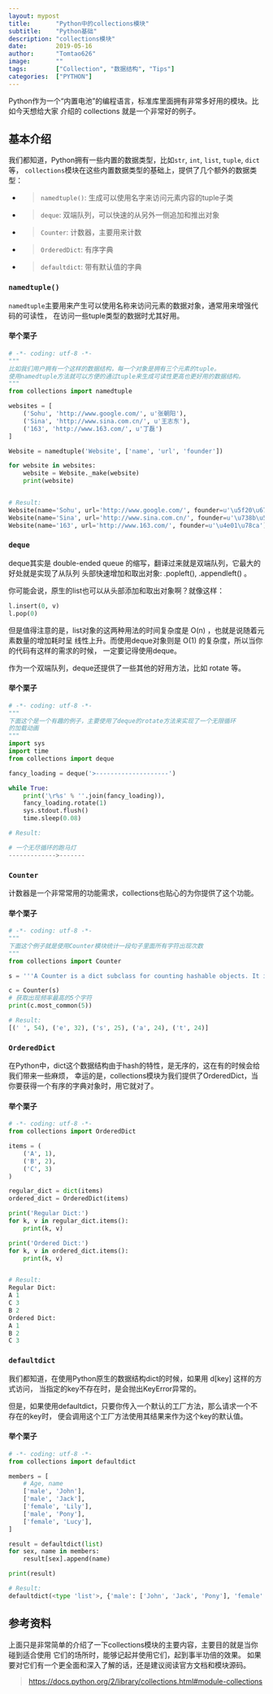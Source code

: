 ```yaml
---
layout: mypost
title:       "Python中的collections模块"
subtitle:    "Python基础"
description: "collections模块"
date:        2019-05-16
author:      "Tomtao626"
image:       ""
tags:        ["Collection", "数据结构", "Tips"]
categories:  ["PYTHON"]
---
```


Python作为一个“内置电池”的编程语言，标准库里面拥有非常多好用的模块。比如今天想给大家 介绍的 collections 就是一个非常好的例子。

## 基本介绍
我们都知道，Python拥有一些内置的数据类型，比如`str`, `int`, `list`, `tuple`, `dict`等， `collections`模块在这些内置数据类型的基础上，提供了几个额外的数据类型：

+ > `namedtuple()`: 生成可以使用名字来访问元素内容的tuple子类
+ > `deque`: 双端队列，可以快速的从另外一侧追加和推出对象
+ > `Counter`: 计数器，主要用来计数
+ > `OrderedDict`: 有序字典
+ > `defaultdict`: 带有默认值的字典

### `namedtuple()`
`namedtuple`主要用来产生可以使用名称来访问元素的数据对象，通常用来增强代码的可读性， 在访问一些tuple类型的数据时尤其好用。

#### 举个栗子
```python
# -*- coding: utf-8 -*-
"""
比如我们用户拥有一个这样的数据结构，每一个对象是拥有三个元素的tuple。
使用namedtuple方法就可以方便的通过tuple来生成可读性更高也更好用的数据结构。
"""
from collections import namedtuple

websites = [
    ('Sohu', 'http://www.google.com/', u'张朝阳'),
    ('Sina', 'http://www.sina.com.cn/', u'王志东'),
    ('163', 'http://www.163.com/', u'丁磊')
]

Website = namedtuple('Website', ['name', 'url', 'founder'])

for website in websites:
    website = Website._make(website)
    print(website)


# Result:
Website(name='Sohu', url='http://www.google.com/', founder=u'\u5f20\u671d\u9633')
Website(name='Sina', url='http://www.sina.com.cn/', founder=u'\u738b\u5fd7\u4e1c')
Website(name='163', url='http://www.163.com/', founder=u'\u4e01\u78ca')
```

### `deque`
deque其实是 double-ended queue 的缩写，翻译过来就是双端队列，它最大的好处就是实现了从队列 头部快速增加和取出对象: .popleft(), .appendleft() 。

你可能会说，原生的list也可以从头部添加和取出对象啊？就像这样：

```python
l.insert(0, v)
l.pop(0)
```

但是值得注意的是，list对象的这两种用法的时间复杂度是 O(n) ，也就是说随着元素数量的增加耗时呈 线性上升。而使用deque对象则是 O(1) 的复杂度，所以当你的代码有这样的需求的时候， 一定要记得使用deque。

作为一个双端队列，deque还提供了一些其他的好用方法，比如 rotate 等。

#### 举个栗子
```python
# -*- coding: utf-8 -*-
"""
下面这个是一个有趣的例子，主要使用了deque的rotate方法来实现了一个无限循环
的加载动画
"""
import sys
import time
from collections import deque

fancy_loading = deque('>--------------------')

while True:
    print('\r%s' % ''.join(fancy_loading)),
    fancy_loading.rotate(1)
    sys.stdout.flush()
    time.sleep(0.08)

# Result:

# 一个无尽循环的跑马灯
------------->-------
```

### `Counter`
计数器是一个非常常用的功能需求，collections也贴心的为你提供了这个功能。

#### 举个栗子
```python
# -*- coding: utf-8 -*-
"""
下面这个例子就是使用Counter模块统计一段句子里面所有字符出现次数
"""
from collections import Counter

s = '''A Counter is a dict subclass for counting hashable objects. It is an unordered collection where elements are stored as dictionary keys and their counts are stored as dictionary values. Counts are allowed to be any integer value including zero or negative counts. The Counter class is similar to bags or multisets in other languages.'''.lower()

c = Counter(s)
# 获取出现频率最高的5个字符
print(c.most_common(5))

# Result:
[(' ', 54), ('e', 32), ('s', 25), ('a', 24), ('t', 24)]
```

### `OrderedDict`
在Python中，dict这个数据结构由于hash的特性，是无序的，这在有的时候会给我们带来一些麻烦， 幸运的是，collections模块为我们提供了OrderedDict，当你要获得一个有序的字典对象时，用它就对了。

#### 举个栗子
```python
# -*- coding: utf-8 -*-
from collections import OrderedDict

items = (
    ('A', 1),
    ('B', 2),
    ('C', 3)
)

regular_dict = dict(items)
ordered_dict = OrderedDict(items)

print('Regular Dict:')
for k, v in regular_dict.items():
    print(k, v)

print('Ordered Dict:')
for k, v in ordered_dict.items():
    print(k, v)


# Result:
Regular Dict:
A 1
C 3
B 2
Ordered Dict:
A 1
B 2
C 3
```

### `defaultdict`
我们都知道，在使用Python原生的数据结构dict的时候，如果用 d[key] 这样的方式访问， 当指定的key不存在时，是会抛出KeyError异常的。

但是，如果使用defaultdict，只要你传入一个默认的工厂方法，那么请求一个不存在的key时， 便会调用这个工厂方法使用其结果来作为这个key的默认值。

#### 举个栗子
```python
# -*- coding: utf-8 -*-
from collections import defaultdict

members = [
    # Age, name
    ['male', 'John'],
    ['male', 'Jack'],
    ['female', 'Lily'],
    ['male', 'Pony'],
    ['female', 'Lucy'],
]

result = defaultdict(list)
for sex, name in members:
    result[sex].append(name)

print(result)

# Result:
defaultdict(<type 'list'>, {'male': ['John', 'Jack', 'Pony'], 'female': ['Lily', 'Lucy']})
```
## 参考资料
上面只是非常简单的介绍了一下collections模块的主要内容，主要目的就是当你碰到适合使用 它们的场所时，能够记起并使用它们，起到事半功倍的效果。
如果要对它们有一个更全面和深入了解的话，还是建议阅读官方文档和模块源码。
> https://docs.python.org/2/library/collections.html#module-collections